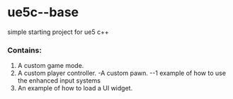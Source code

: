 # ue5c--base
 simple starting project for ue5 c++


### Contains:
1. A custom game mode.
2. A custom player controller.
-A custom pawn.
--1 example of how to use the enhanced input systems
4. An example of how to load a UI widget.



